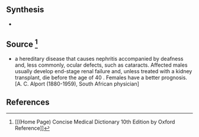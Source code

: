 ## Synthesis
- 
## Source [^1]
- a hereditary disease that causes nephritis accompanied by deafness and, less commonly, ocular defects, such as cataracts. Affected males usually develop end-stage renal failure and, unless treated with a kidney transplant, die before the age of 40 . Females have a better prognosis. \[A. C. Alport (1880-1959), South African physician]
## References

[^1]: [[(Home Page) Concise Medical Dictionary 10th Edition by Oxford Reference]]